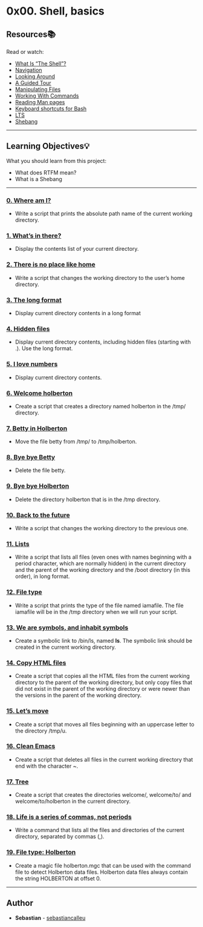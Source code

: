 # 0x00. Shell, basics

## Resources:books:
Read or watch:
* [What Is “The Shell”?](https://intranet.hbtn.io/rltoken/pn2_LGNuA1yFY7zy3CQmig)
* [Navigation](https://intranet.hbtn.io/rltoken/Hh8elGgCpj--6othR7S7GQ)
* [Looking Around](https://intranet.hbtn.io/rltoken/84xsZOempqy5I7ZkueeIsg)
* [A Guided Tour](https://intranet.hbtn.io/rltoken/Jp1c4V3hJiGBuVzYCtnQKw)
* [Manipulating Files](https://intranet.hbtn.io/rltoken/wFwFXKQmSpmxYyvHvCIC-Q)
* [Working With Commands](https://intranet.hbtn.io/rltoken/Aq3NVLBhgnQS6NYtHI8i4w)
* [Reading Man pages](https://intranet.hbtn.io/rltoken/RohkjGiQtMHgPfj0N_k1Bw)
* [Keyboard shortcuts for Bash](https://intranet.hbtn.io/rltoken/0HvJ2B_wSl6Oyshcn-OHrg)
* [LTS](https://wiki.ubuntu.com/LTS)
* [Shebang](https://intranet.hbtn.io/rltoken/ketzZf-802Fb-mSGkyPa4w)

---
## Learning Objectives:bulb:
What you should learn from this project:

* What does RTFM mean?
* What is a Shebang

---

### [0. Where am I?](./0-current_working_directory)
* Write a script that prints the absolute path name of the current working directory.


### [1. What’s in there?](./1-listit)
* Display the contents list of your current directory.


### [2. There is no place like home](./2-bring_me_home)
* Write a script that changes the working directory to the user’s home directory.


### [3. The long format](./3-listfiles)
* Display current directory contents in a long format


### [4. Hidden files](./4-listmorefiles)
* Display current directory contents, including hidden files (starting with .). Use the long format.


### [5. I love numbers](./5-listfilesdigitonly)
* Display current directory contents.


### [6. Welcome holberton](./6-firstdirectory)
* Create a script that creates a directory named holberton in the /tmp/ directory.


### [7. Betty in Holberton](./7-movethatfile)
* Move the file betty from /tmp/ to /tmp/holberton.


### [8. Bye bye Betty](./8-firstdelete)
* Delete the file betty.


### [9. Bye bye Holberton](./9-firstdirdeletion)
* Delete the directory holberton that is in the /tmp directory.


### [10. Back to the future](./10-back)
* Write a script that changes the working directory to the previous one.


### [11. Lists](./11-lists)
* Write a script that lists all files (even ones with names beginning with a period character, which are normally hidden) in the current directory and the parent of the working directory and the /boot directory (in this order), in long format.


### [12. File type](./12-file_type)
* Write a script that prints the type of the file named iamafile. The file iamafile will be in the /tmp directory when we will run your script.


### [13. We are symbols, and inhabit symbols](./13-symbolic_link)
* Create a symbolic link to /bin/ls, named __ls__.
The symbolic link should be created in the current working directory. 


### [14. Copy HTML files](./14-copy_html)
* Create a script that copies all the HTML files from the current working directory to the parent of the working directory, but only copy files that did not exist in the parent of the working directory or were newer than the versions in the parent of the working directory.


### [15. Let’s move](./15-lets_move)
* Create a script that moves all files beginning with an uppercase letter to the directory /tmp/u.


### [16. Clean Emacs](./16-clean_emacs)
* Create a script that deletes all files in the current working directory that end with the character ~.


### [17. Tree](./17-tree)
* Create a script that creates the directories welcome/, welcome/to/ and welcome/to/holberton in the current directory.


### [18. Life is a series of commas, not periods](./18-commas)
* Write a command that lists all the files and directories of the current directory, separated by commas (,).


### [19. File type: Holberton](./holberton.mgc)
* Create a magic file holberton.mgc that can be used with the command file to detect Holberton data files. Holberton data files always contain the string HOLBERTON at offset 0.

---

## Author
* **Sebastian** - [sebastiancalleu](https://github.com/sebastiancalleu)
